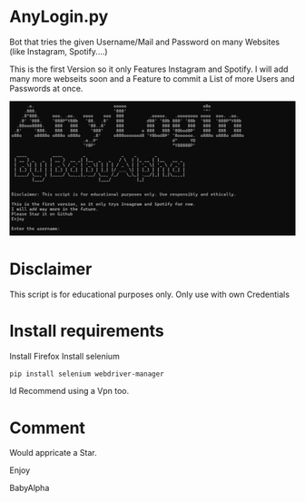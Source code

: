 # AnyLogin.py
Bot that tries the given Username/Mail and Password on many Websites (like Instagram, Spotify....)

This is the first Version so it only Features Instagram and Spotify.
I will add many more webseits soon and a Feature to commit a List of more Users and Passwords at once.

![Screenshot](Screenshot.png)
# Disclaimer
This script is for educational purposes only. Only use with own Credentials

# Install requirements
Install Firefox
Install selenium
```bash
pip install selenium webdriver-manager
```
Id Recommend using a Vpn too.


# Comment
Would appricate a Star.

Enjoy

BabyAlpha
